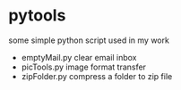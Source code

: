 # pytools
some simple python script used in my work

- emptyMail.py clear email inbox
- picTools.py image format transfer
- zipFolder.py compress a folder to zip file
